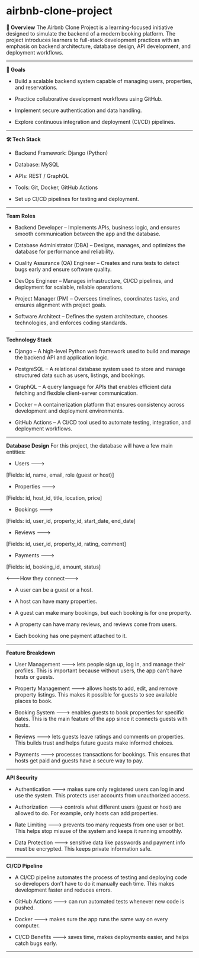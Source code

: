 # airbnb-clone-project
**📌 Overview**
The Airbnb Clone Project is a learning-focused initiative designed to simulate the backend of a modern booking platform. The project introduces learners to full-stack development practices with an emphasis on backend architecture, database design, API development, and deployment workflows.

---

**🎯 Goals**
- Build a scalable backend system capable of managing users, properties, and reservations.

- Practice collaborative development workflows using GitHub.

- Implement secure authentication and data handling.

- Explore continuous integration and deployment (CI/CD) pipelines.

---

**🛠️ Tech Stack**

- Backend Framework: Django (Python)

- Database: MySQL

- APIs: REST / GraphQL

- Tools: Git, Docker, GitHub Actions

- Set up CI/CD pipelines for testing and deployment.

---

**Team Roles**
- Backend Developer – Implements APIs, business logic, and ensures smooth communication between the app and the database.

- Database Administrator (DBA) – Designs, manages, and optimizes the database for performance and reliability.

- Quality Assurance (QA) Engineer – Creates and runs tests to detect bugs early and ensure software quality.

- DevOps Engineer – Manages infrastructure, CI/CD pipelines, and deployment for scalable, reliable operations.

- Project Manager (PM) – Oversees timelines, coordinates tasks, and ensures alignment with project goals.

- Software Architect – Defines the system architecture, chooses technologies, and enforces coding standards.

  ---

**Technology Stack**

- Django – A high-level Python web framework used to build and manage the backend API and application logic.

- PostgreSQL – A relational database system used to store and manage structured data such as users, listings, and bookings.

- GraphQL – A query language for APIs that enables efficient data fetching and flexible client-server communication.

- Docker – A containerization platform that ensures consistency across development and deployment environments.

- GitHub Actions – A CI/CD tool used to automate testing, integration, and deployment workflows.

---
**Database Design**
For this project, the database will have a few main entities:

- Users --->

 [Fields: id, name, email, role (guest or host)]

- Properties --->

[Fields: id, host_id, title, location, price]

- Bookings --->

[Fields: id, user_id, property_id, start_date, end_date]

- Reviews --->

[Fields: id, user_id, property_id, rating, comment]

- Payments --->

[Fields: id, booking_id, amount, status]

<---How they connect--->

- A user can be a guest or a host.

- A host can have many properties.

- A guest can make many bookings, but each booking is for one property.

- A property can have many reviews, and reviews come from users.

- Each booking has one payment attached to it.

---

**Feature Breakdown**

- User Management ---> lets people sign up, log in, and manage their profiles. This is important because without users, the app can’t have hosts or guests.

- Property Management ---> allows hosts to add, edit, and remove property listings. This makes it possible for guests to see available places to book.

- Booking System ---> enables guests to book properties for specific dates. This is the main feature of the app since it connects guests with hosts.

- Reviews ---> lets guests leave ratings and comments on properties. This builds trust and helps future guests make informed choices.

- Payments ---> processes transactions for bookings. This ensures that hosts get paid and guests have a secure way to pay.
---

**API Security**

- Authentication ---> makes sure only registered users can log in and use the system. This protects user accounts from unauthorized access.

- Authorization ---> controls what different users (guest or host) are allowed to do. For example, only hosts can add properties.

- Rate Limiting ---> prevents too many requests from one user or bot. This helps stop misuse of the system and keeps it running smoothly.

- Data Protection ---> sensitive data like passwords and payment info must be encrypted. This keeps private information safe.
---

**CI/CD Pipeline**

- A CI/CD pipeline automates the process of testing and deploying code so developers don’t have to do it manually each time. This makes development faster and reduces errors.

- GitHub Actions ---> can run automated tests whenever new code is pushed.

- Docker ---> makes sure the app runs the same way on every computer.

- CI/CD Benefits ---> saves time, makes deployments easier, and helps catch bugs early.
---
